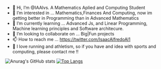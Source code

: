 - 👋 Hi, I’m @IAAlvs. A Mathematics Aplied and Computing Student
- 👀 I’m interested in ... Mathematics,Finances And Computing, now im getting better in Programming than in Advanced Mathematics
- 🌱 I’m currently learning ... Advanced Js, and Linear Programming, Machine learning principles and Software architecure.
- 💞️ I’m looking to collaborate on ... Big|Fun projects 
- 📫 How to reach me ... https://twitter.com/IsaacAlfredoAl1
- 👟 I love running and athletism, so if you have and idea with sports and computing, please contact me !!
<!---
IAAlvs/IAAlvs is a ✨ special ✨ repository because its `README.md` (this file) appears on your GitHub profile.
You can click the Preview link to take a look at your changes.
--->
![Anurag's GitHub stats](https://github-readme-stats.vercel.app/api?username=IAAlvs&show_icons=true&theme=radical)
[![Top Langs](https://github-readme-stats.vercel.app/api/top-langs/?username=IAAlvs)](https://github.com/IAAlvs/github-readme-stats)
